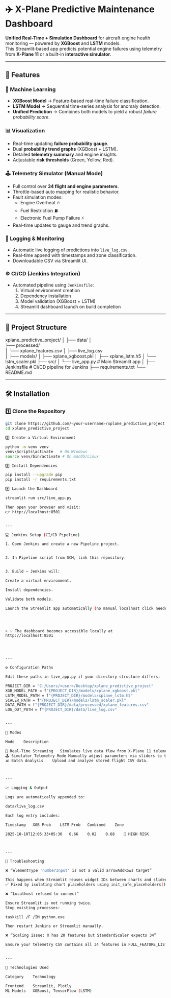 # ✈️ X-Plane Predictive Maintenance Dashboard

**Unified Real-Time + Simulation Dashboard** for aircraft engine health monitoring — powered by **XGBoost** and **LSTM** models.  
This Streamlit-based app predicts potential engine failures using telemetry from **X-Plane 11** or a built-in **interactive simulator**.

---

## 🚀 Features

### 🧠 Machine Learning
- **XGBoost Model** → Feature-based real-time failure classification.  
- **LSTM Model** → Sequential time-series analysis for anomaly detection.  
- **Unified Prediction** → Combines both models to yield a robust *failure probability score*.

### 📊 Visualization
- Real-time updating **failure probability gauge**.
- Dual **probability trend graphs** (XGBoost + LSTM).
- Detailed **telemetry summary** and engine insights.
- Adjustable **risk thresholds** (Green, Yellow, Red).

### 🕹️ Telemetry Simulator (Manual Mode)
- Full control over **34 flight and engine parameters**.
- Throttle-based auto mapping for realistic behavior.
- Fault simulation modes:
  - Engine Overheat 🔥
  - Fuel Restriction ⛽
  - Electronic Fuel Pump Failure ⚡
- Real-time updates to gauge and trend graphs.

### 🧾 Logging & Monitoring
- Automatic live logging of predictions into `live_log.csv`.
- Real-time append with timestamps and zone classification.
- Downloadable CSV via Streamlit UI.

### ⚙️ CI/CD (Jenkins Integration)
- Automated pipeline using `Jenkinsfile`:
  1. Virtual environment creation
  2. Dependency installation
  3. Model validation (XGBoost + LSTM)
  4. Streamlit dashboard launch on build completion

---

## 🧩 Project Structure

xplane_predictive_project/ 
│ 
├── data/ 
│   
├── processed/    
│   └── xplane_features.csv
│   ├── live_log.csv                
│   ├── models/ 
│   ├── xplane_xgboost.pkl 
│   ├── xplane_lstm.h5 
│   └── lstm_scaler.pkl 
├── src/ 
│   └── live_app.py                 # Main Streamlit app 
│   ├── Jenkinsfile                     # CI/CD pipeline for Jenkins ├── requirements.txt └── README.md

---

## 🛠️ Installation

### 1️⃣ Clone the Repository
```bash
git clone https://github.com/<your-username>/xplane_predictive_project.git
cd xplane_predictive_project

2️⃣ Create a Virtual Environment

python -m venv venv
venv\Scripts\activate   # On Windows
source venv/bin/activate # On macOS/Linux

3️⃣ Install Dependencies

pip install --upgrade pip
pip install -r requirements.txt

4️⃣ Launch the Dashboard

streamlit run src/live_app.py

Then open your browser and visit:
👉 http://localhost:8501


---

💻 Jenkins Setup (CI/CD Pipeline)

1. Open Jenkins and create a new Pipeline project.


2. In Pipeline script from SCM, link this repository.


3. Build — Jenkins will:

Create a virtual environment.

Install dependencies.

Validate both models.

Launch the Streamlit app automatically (no manual localhost click needed).




> 💡 The dashboard becomes accessible locally at
http://localhost:8501




---

⚙️ Configuration Paths

Edit these paths in live_app.py if your directory structure differs:

PROJECT_DIR = "C:/Users/<user>/Desktop/xplane_predictive_project"
XGB_MODEL_PATH = f"{PROJECT_DIR}/models/xplane_xgboost.pkl"
LSTM_MODEL_PATH = f"{PROJECT_DIR}/models/xplane_lstm.h5"
SCALER_PATH = f"{PROJECT_DIR}/models/lstm_scaler.pkl"
DATA_PATH = f"{PROJECT_DIR}/data/processed/xplane_features.csv"
LOG_OUT_PATH = f"{PROJECT_DIR}/data/live_log.csv"


---

🧪 Modes

Mode	Description

📡 Real-Time Streaming	Simulates live data flow from X-Plane 11 telemetry.
🕹️ Simulator Telemetry Mode	Manually adjust parameters via sliders to test model behavior.
📊 Batch Analysis	Upload and analyze stored flight CSV data.



---

📈 Logging & Output

Logs are automatically appended to:

data/live_log.csv

Each log entry includes:

Timestamp	XGB Prob	LSTM Prob	Combined	Zone

2025-10-10T12:05:33+05:30	0.66	0.02	0.68	🔴 HIGH RISK



---

🧰 Troubleshooting

❌ “elementType 'numberInput' is not a valid arrowAddRows target”

This happens when Streamlit reuses widget IDs between charts and sliders.
✅ Fixed by isolating chart placeholders using init_safe_placeholders() (already in latest code).

❌ “Localhost refused to connect”

Ensure Streamlit is not running twice.
Stop existing processes:

taskkill /F /IM python.exe

Then restart Jenkins or Streamlit manually.

❌ “Scaling issue: X has 20 features but StandardScaler expects 34”

Ensure your telemetry CSV contains all 34 features in FULL_FEATURE_LIST.


---

🧠 Technologies Used

Category	Technology

Frontend	Streamlit, Plotly
ML Models	XGBoost, TensorFlow (LSTM)
